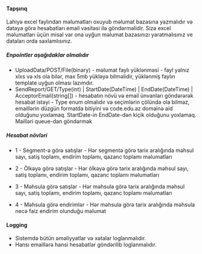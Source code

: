 #### Tapşırıq

Lahiyə excel faylından məlumatları oxuyub məlumat bazasına yazmalıdır və dataya görə hesabatları email vasitəsi ilə göndərməlidir. Sizə excel məlumatları üçün misal var ona uyğun məlumat bazasınızı yaratmalısınız ve dataları orda saxlamlısınız.

##### Enpointler aşağıdaklar olmalıdır

- UploadData/POST/File(binary) - məlumat faylı yüklənməsi - fayl yalnız xlxs və xls ola bilər, max 5mb yükləyə bilməlidir, yüklənmiş faylın template uyğun olması lazımdır.
- SendReport/GET/Type(int) | StartDate(DateTime) | EndDate(DateTime) | AcceptorEmail(string[]) - hesabatın növü və email ünvanları göndərərək hesabat istəyi - Type enum olmalıdır və seçimlərin çölündə ola bilməz, emaillərin düzgün formatda bitiyini və code.edu.az domainə aid olduğunu yoxlamaq. StartDate-in EndDate-dən kiçik olduğunu yoxlamaq. Mailləri queue-dan göndərmək

##### Hesabat növləri

- 1 - Segment-ə görə satışlar - Hər segmentə görə tarix aralığında məhsul sayı, satiş toplamı, endirim toplamı, qazanc toplamı məlumatları

- 2 - Ölkəyə görə satışlar - Hər ölkəyə görə tarix aralığında məhsul sayı, satiş toplamı, endirim toplamı, qazanc toplamı məlumatları

- 3 - Məhsula görə satışlar - Hər məhsula görə tarix aralığında məhsul sayı, satiş toplamı, endirim toplamı, qazanc toplamı məlumatları

- 4 - Məhsula görə endirimlər - Hər məhsula görə tarix aralığında məhsula necə faiz endirim olunduğu məlumat

#### Logging

- Sistemdə bütün əməliyyatlar və xətalar loglanmalıdır.
- Hansı emaillərə hansi hesabatlar göndərilib loglanmalıdır.
